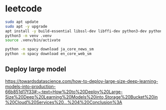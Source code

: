 # leetcode

```bash
sudo apt update
sudo apt -y upgrade
apt install -y build-essential libssl-dev libffi-dev python3-dev python3-venv
python3 -m venv .venv
source .venv/bin/activate
```



```bash
python -m spacy download ja_core_news_sm
python -m spacy download en_core_web_sm
```


## Deploy large model
https://towardsdatascience.com/how-to-deploy-large-size-deep-learning-models-into-production-66b851d17f33#:~:text=How%20to%20Deploy%20Large-Size%20Deep%20Learning%20Models%20into,Storage%20Bucket%20in%20Cloud%20Services%20...%204%20Conclusion%3A

